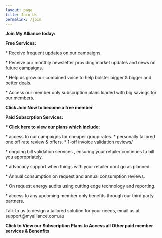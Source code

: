 ```yaml
---
layout: page
title: Join Us
permalink: /join
---
```


<p><b>Join My Alliance today:</b></p>
 <p><b>Free Services:</b></p>
    <p> * Receive frequent updates on our campaigns.</p>
    <p> * Receive our monthly newsletter providing market updates and news on future campaigns.</p>
    <p> * Help us grow our combined voice to help bolster bigger & bigger and better deals.</p>
    <p> * Access our member only subscription plans loaded with big savings for our members.</p>
<p>  </p>

        
<p><b>Click Join Now to become a free member </b></p>




<b><p>Paid Subscrption Services:</p></b>
<p><b>* Click here to view our plans which include:</b></p>
          * access to our campaigns for cheaper group rates.
          * personally tailored one off rate review & offers.
          * 1-off invoice validation reviews/</p>
          * ongoing bill validation services , ensuring your retailer continues to bill you appropriately. </p>
          * advocacy support when things with your retailer dont go as planned.</p>
          * Annual consumption on request and annual consumption reviews.</p>
          * On request energy audits using cutting edge technology and reporting.</p>
          * access to any upcoming member only benefits through our third party partners.</p>
    <p></p>Talk to us to design a tailored solution for your needs, email us at support@myalliance.com.au</p>
  

<b><p> Click to View our Subscription Plans to Access all Other paid member services & Benenfits </b></p>















